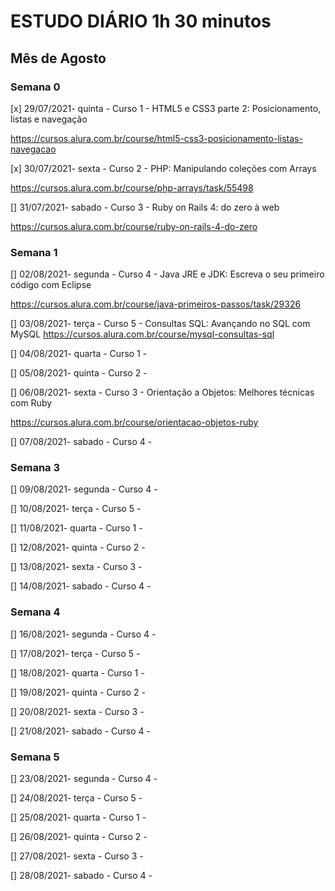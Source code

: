 # ESTUDO DIÁRIO 1h 30 minutos

## Mês de Agosto

### **Semana 0**

[x] 29/07/2021- quinta - Curso 1 - HTML5 e CSS3 parte 2: Posicionamento, listas e navegação

https://cursos.alura.com.br/course/html5-css3-posicionamento-listas-navegacao

[x] 30/07/2021- sexta - Curso 2 - PHP: Manipulando coleções com Arrays

https://cursos.alura.com.br/course/php-arrays/task/55498

[] 31/07/2021- sabado - Curso 3 - Ruby on Rails 4: do zero à web

https://cursos.alura.com.br/course/ruby-on-rails-4-do-zero

### **Semana 1**

[] 02/08/2021- segunda - Curso 4 - Java JRE e JDK: Escreva o seu primeiro código com Eclipse

https://cursos.alura.com.br/course/java-primeiros-passos/task/29326

[] 03/08/2021- terça - Curso 5 - 
Consultas SQL: Avançando no SQL com MySQL
https://cursos.alura.com.br/course/mysql-consultas-sql

[] 04/08/2021- quarta - Curso 1 - 

[] 05/08/2021- quinta - Curso 2 - 

[] 06/08/2021- sexta - Curso 3 - Orientação a Objetos: Melhores técnicas com Ruby

https://cursos.alura.com.br/course/orientacao-objetos-ruby

[] 07/08/2021- sabado - Curso 4 - 

### **Semana 3**

[] 09/08/2021- segunda - Curso 4 - 

[] 10/08/2021- terça - Curso 5 - 

[] 11/08/2021- quarta - Curso 1 - 

[] 12/08/2021- quinta - Curso 2 - 

[] 13/08/2021- sexta - Curso 3 - 

[] 14/08/2021- sabado - Curso 4 - 


### **Semana 4**

[] 16/08/2021- segunda - Curso 4 - 

[] 17/08/2021- terça - Curso 5 - 

[] 18/08/2021- quarta - Curso 1 - 

[] 19/08/2021- quinta - Curso 2 - 

[] 20/08/2021- sexta - Curso 3 - 

[] 21/08/2021- sabado - Curso 4 - 

### **Semana 5**

[] 23/08/2021- segunda - Curso 4 - 

[] 24/08/2021- terça - Curso 5 - 

[] 25/08/2021- quarta - Curso 1 - 

[] 26/08/2021- quinta - Curso 2 - 

[] 27/08/2021- sexta - Curso 3 - 

[] 28/08/2021- sabado - Curso 4 - 
